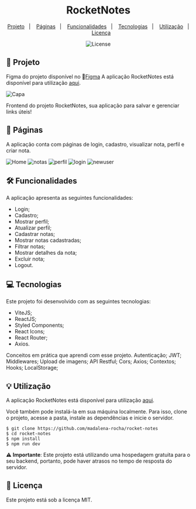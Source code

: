 <h1 align="center"> RocketNotes </h1>

<p align="center">
  <a href="#project">Projeto</a>&nbsp;&nbsp;&nbsp;|&nbsp;&nbsp;&nbsp;
  <a href="#pages">Páginas</a>&nbsp;&nbsp;&nbsp;|&nbsp;&nbsp;&nbsp;
  <a href="#features">Funcionalidades</a>&nbsp;&nbsp;&nbsp;|&nbsp;&nbsp;&nbsp;
  <a href="#technologies">Tecnologias</a>&nbsp;&nbsp;&nbsp;|&nbsp;&nbsp;&nbsp;
  <a href="#usage">Utilização</a>&nbsp;&nbsp;&nbsp;|&nbsp;&nbsp;&nbsp;
  <a href="#license">Licença</a>
</p>

<p align="center">
  <img alt="License" src="https://img.shields.io/static/v1?label=license&message=MIT&color=49AA26&labelColor=000000">
</p>

<h2 id="project">📁 Projeto</h2>

Figma do projeto disponível no 🔗[Figma](https://www.figma.com/file/5zvhw9c3DnsEskg1UfotB3/RocketNotes-(Copy)?type=design&node-id=0-1&t=U6ScGbWJglk3oXdW-0)
A aplicação RocketNotes está disponível para utilização [aqui](https://rocketnotes-lg.netlify.app/).

![Capa](https://github.com/luizgmachado/Rocketnotes/assets/108701750/f5daff1a-ebba-4835-a3c0-f1fdee13ce45)

Frontend do projeto RocketNotes, sua aplicação para salvar e gerenciar links úteis!

<h2 id="pages">📃 Páginas</h2>

A aplicação conta com páginas de login, cadastro, visualizar nota, perfil e criar nota.

![Home](https://github.com/luizgmachado/Rocketnotes/assets/108701750/2afd5c43-d030-419e-8952-52e4a02131e8)
![notas](https://github.com/luizgmachado/Rocketnotes/assets/108701750/26aa8367-f650-4f96-90b3-49e9e119a6fa)
![perfil](https://github.com/luizgmachado/Rocketnotes/assets/108701750/794bb647-d45b-491e-9fbe-281bc720a2de)
![login](https://github.com/luizgmachado/Rocketnotes/assets/108701750/46b95187-315f-48ab-9363-4d50df8588bd)
![newuser](https://github.com/luizgmachado/Rocketnotes/assets/108701750/c64e0f23-3f02-4e31-ae72-ec82b0902d62)

<h2 id="features">🛠️ Funcionalidades</h2>

A aplicação apresenta as seguintes funcionalidades:

- Login;
- Cadastro;
- Mostrar perfil;
- Atualizar perfil;
- Cadastrar notas;
- Mostrar notas cadastradas;
- Filtrar notas;
- Mostrar detalhes da nota;
- Excluir nota;
- Logout.

<h2 id="technologies">💻 Tecnologias</h2>

Este projeto foi desenvolvido com as seguintes tecnologias:

- ViteJS;
- ReactJS;
- Styled Components;
- React Icons;
- React Router;
- Axios.

Conceitos em prática que aprendi com esse projeto.
Autenticação;
JWT;
Middlewares;
Upload de imagens;
API Restful;
Cors;
Axios;
Contextos;
Hooks;
LocalStorage;

<h2 id="usage">💡 Utilização</h2>

A aplicação RocketNotes está disponível para utilização [aqui](https://rocketnotes-lg.netlify.app/).

Você também pode instalá-la em sua máquina localmente. Para isso, clone o projeto, acesse a pasta, instale as dependências e inicie o servidor.

```
$ git clone https://github.com/madalena-rocha/rocket-notes
$ cd rocket-notes
$ npm install
$ npm run dev
```

⚠️ **Importante**: Este projeto está utilizando uma hospedagem gratuita para o seu backend, portanto, pode haver atrasos no tempo de resposta do servidor.

<h2 id="license">📝 Licença</h2>

Este projeto está sob a licença MIT.
